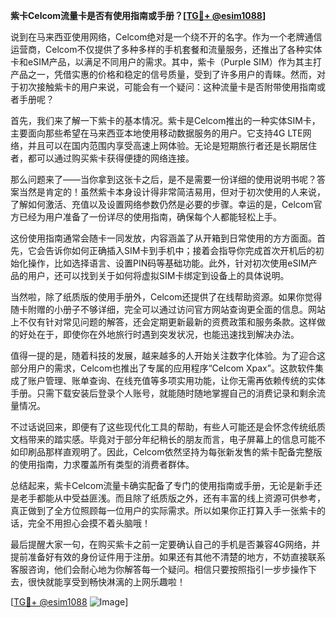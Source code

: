 **紫卡Celcom流量卡是否有使用指南或手册？[[TG💪+ @esim1088](https://t.me/s/esim1088)]**

说到在马来西亚使用网络，Celcom绝对是一个绕不开的名字。作为一个老牌通信运营商，Celcom不仅提供了多种多样的手机套餐和流量服务，还推出了各种实体卡和eSIM产品，以满足不同用户的需求。其中，紫卡（Purple SIM）作为其主打产品之一，凭借实惠的价格和稳定的信号质量，受到了许多用户的青睐。然而，对于初次接触紫卡的用户来说，可能会有一个疑问：这种流量卡是否附带使用指南或者手册呢？

首先，我们来了解一下紫卡的基本情况。紫卡是Celcom推出的一种实体SIM卡，主要面向那些希望在马来西亚本地使用移动数据服务的用户。它支持4G LTE网络，并且可以在国内范围内享受高速上网体验。无论是短期旅行者还是长期居住者，都可以通过购买紫卡获得便捷的网络连接。

那么问题来了——当你拿到这张卡之后，是不是需要一份详细的使用说明书呢？答案当然是肯定的！虽然紫卡本身设计得非常简洁易用，但对于初次使用的人来说，了解如何激活、充值以及设置网络参数仍然是必要的步骤。幸运的是，Celcom官方已经为用户准备了一份详尽的使用指南，确保每个人都能轻松上手。

这份使用指南通常会随卡一同发放，内容涵盖了从开箱到日常使用的方方面面。首先，它会告诉你如何正确插入SIM卡到手机中；接着会指导你完成首次开机后的初始化操作，比如选择语言、设置PIN码等基础功能。此外，针对初次使用eSIM产品的用户，还可以找到关于如何将虚拟SIM卡绑定到设备上的具体说明。

当然啦，除了纸质版的使用手册外，Celcom还提供了在线帮助资源。如果你觉得随卡附赠的小册子不够详细，完全可以通过访问官方网站查询更全面的信息。网站上不仅有针对常见问题的解答，还会定期更新最新的资费政策和服务条款。这样做的好处在于，即使你在外地旅行时遇到突发状况，也能迅速找到解决办法。

值得一提的是，随着科技的发展，越来越多的人开始关注数字化体验。为了迎合这部分用户的需求，Celcom也推出了专属的应用程序“Celcom Xpax”。这款软件集成了账户管理、账单查询、在线充值等多项实用功能，让你无需再依赖传统的实体手册。只需下载安装后登录个人账号，就能随时随地掌握自己的消费记录和剩余流量情况。

不过话说回来，即便有了这些现代化工具的帮助，有些人可能还是会怀念传统纸质文档带来的踏实感。毕竟对于部分年纪稍长的朋友而言，电子屏幕上的信息可能不如印刷品那样直观明了。因此，Celcom依然坚持为每张新发售的紫卡配备完整版的使用指南，力求覆盖所有类型的消费者群体。

总结起来，紫卡Celcom流量卡确实配备了专门的使用指南或手册，无论是新手还是老手都能从中受益匪浅。而且除了纸质版之外，还有丰富的线上资源可供参考，真正做到了全方位照顾每一位用户的实际需求。所以如果你正打算入手一张紫卡的话，完全不用担心会摸不着头脑哦！

最后提醒大家一句，在购买紫卡之前一定要确认自己的手机是否兼容4G网络，并提前准备好有效的身份证件用于注册。如果还有其他不清楚的地方，不妨直接联系客服咨询，他们会耐心地为你解答每一个疑问。相信只要按照指引一步步操作下去，很快就能享受到畅快淋漓的上网乐趣啦！

[[TG💪+ @esim1088](https://t.me/s/esim1088) ![Image](https://i.postimg.cc/4NQfJmqS/Snipaste-2025-05-13-00-14-12.png)]